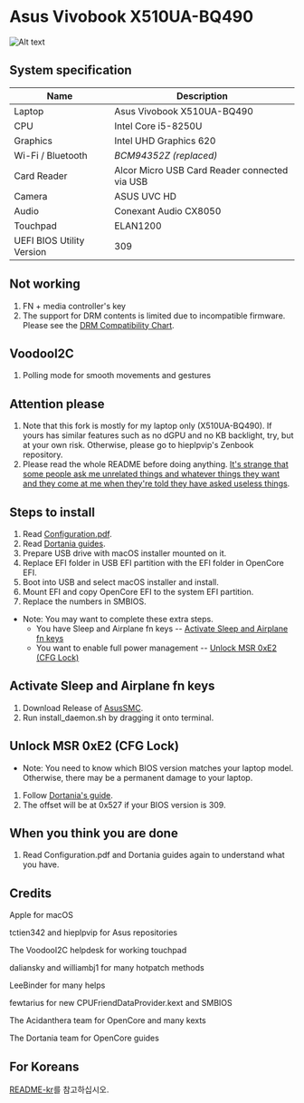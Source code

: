 # Asus Vivobook X510UA-BQ490


![Alt text](https://ivanov-audio.com/wp-content/uploads/2014/01/Hackintosh-Featured-Image.png)

## System specification

| Name | Description |
| - | - |
| Laptop | Asus Vivobook X510UA-BQ490 |
| CPU | Intel Core i5-8250U |
| Graphics | Intel UHD Graphics 620 |
| Wi-Fi / Bluetooth | *BCM94352Z (replaced)* |
| Card Reader | Alcor Micro USB Card Reader connected via USB |
| Camera | ASUS UVC HD |
| Audio | Conexant Audio CX8050 |
| Touchpad | ELAN1200 |
| UEFI BIOS Utility Version | 309 |

## Not working

1. FN + media controller's key
2. The support for DRM contents is limited due to incompatible firmware. Please see the [DRM Compatibility Chart](https://github.com/acidanthera/WhateverGreen/blob/master/Manual/FAQ.Chart.md).

## VoodooI2C

1. Polling mode for smooth movements and gestures

## Attention please
1. Note that this fork is mostly for my laptop only (X510UA-BQ490). If yours has similar features such as no dGPU and no KB backlight, try, but at your own risk. Otherwise, please go to hieplpvip's Zenbook repository.
2. Please read the whole README before doing anything. [It's strange that some people ask me unrelated things and whatever things they want and they come at me when they're told they have asked useless things](https://github.com/whatnameisit/Asus-Vivobook-X510UA-BQ490-Catalina-10.15.6-Hackintosh/issues/17).

## Steps to install

1. Read [Configuration.pdf](https://github.com/acidanthera/OpenCorePkg/blob/master/Docs/Configuration.pdf).
2. Read [Dortania guides](https://dortania.github.io/getting-started/).
3. Prepare USB drive with macOS installer mounted on it.
4. Replace EFI folder in USB EFI partition with the EFI folder in OpenCore EFI.
5. Boot into USB and select macOS installer and install.
6. Mount EFI and copy OpenCore EFI to the system EFI partition.
7. Replace the numbers in SMBIOS.
- Note: You may want to complete these extra steps.
    - You have Sleep and Airplane fn keys -- [Activate Sleep and Airplane fn keys](#activate-sleep-and-airplane-fn-keys)
    - You want to enable full power management -- [Unlock MSR 0xE2 (CFG Lock)](#unlock-msr-0xe2-cfg-lock)

## Activate Sleep and Airplane fn keys

1. Download Release of [AsusSMC](https://github.com/hieplpvip/AsusSMC/releases).
2. Run install_daemon.sh by dragging it onto terminal.

## Unlock MSR 0xE2 (CFG Lock)

- Note: You need to know which BIOS version matches your laptop model. Otherwise, there may be a permanent damage to your laptop.
1. Follow [Dortania's guide](https://dortania.github.io/OpenCore-Post-Install/misc/msr-lock.html).
2. The offset will be at 0x527 if your BIOS version is 309.

## When you think you are done

1. Read Configuration.pdf and Dortania guides again to understand what you have.

## Credits

Apple for macOS

tctien342 and hieplpvip for Asus repositories

The VoodooI2C helpdesk for working touchpad

daliansky and williambj1 for many hotpatch methods

LeeBinder for many helps

fewtarius for new CPUFriendDataProvider.kext and SMBIOS

The Acidanthera team for OpenCore and many kexts

The Dortania team for OpenCore guides

## For Koreans
[README-kr](README-kr.md)를 참고하십시오.
